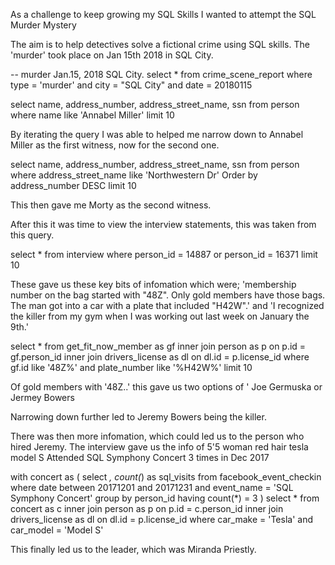 As a challenge to keep growing my SQL Skills I wanted to attempt the SQL Murder Mystery

The aim is to help detectives solve a fictional crime using SQL skills. The 'murder' took place on Jan 15th 2018 in SQL City.

-- ​murder​ ​Jan.15, 2018​ ​SQL City​.
select 
  * 
from 
  crime_scene_report 
where 
  type = 'murder' 
  and city = "SQL City" 
  and date = 20180115


select 
  name, 
  address_number, 
  address_street_name, 
  ssn 
from 
  person 
where 
  name like 'Annabel Miller' 
limit 
  10

  By iterating the query I was able to helped me narrow down to Annabel Miller as the first witness, now for the second one.

select 
  name, 
  address_number, 
  address_street_name, 
  ssn 
from 
  person 
where 
  address_street_name like 'Northwestern Dr' 
Order by 
  address_number DESC 
limit 
  10

This then gave me Morty as the second witness. 

After this it was time to view the interview statements, this was taken from this query.

select * 
from interview
where person_id = 14887 or person_id = 16371
limit 10

These gave us these key bits of infomation which were;
'membership number on the bag started with "48Z". Only gold members have those bags. The man got into a car with a plate that included "H42W".'
and
'I recognized the killer from my gym when I was working out last week on January the 9th.'

select 
  * 
from 
  get_fit_now_member as gf 
  inner join person as p on p.id = gf.person_id 
  inner join drivers_license as dl on dl.id = p.license_id 
where 
  gf.id like '48Z%' 
  and plate_number like '%H42W%' 
limit 
  10

Of gold members with '48Z..' this gave us two options of '
Joe Germuska or Jermey Bowers 

Narrowing down further led to Jeremy Bowers being the killer. 

There was then more infomation, which could led us to the person who hired Jeremy. 
The interview gave us the info of 
5'5 woman
red hair
tesla model S
Attended SQL Symphony Concert 3 times in Dec 2017

with concert as (
  select 
    *, 
    count(*) as sql_visits 
  from 
    facebook_event_checkin 
  where 
    date between 20171201 
    and 20171231 
    and event_name = 'SQL Symphony Concert' 
  group by 
    person_id 
  having 
    count(*) = 3
) 
select 
  * 
from 
  concert as c 
  inner join person as p on p.id = c.person_id 
  inner join drivers_license as dl on dl.id = p.license_id 
where 
  car_make = 'Tesla' 
  and car_model = 'Model S'

This finally led us to the leader, which was Miranda Priestly.





